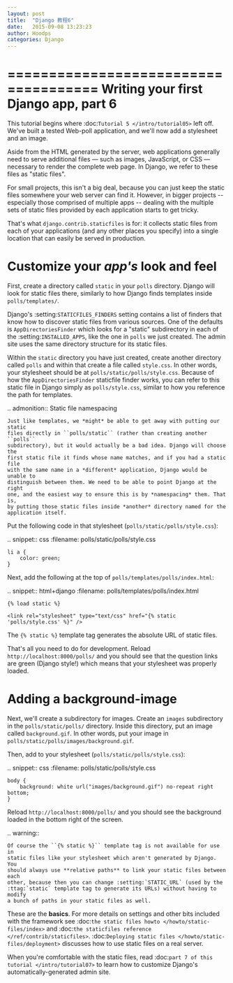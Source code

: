 ```yaml
---
layout: post
title:  "Django 教程6"
date:   2015-09-08 13:23:23
author: Hoodps
categories: Django
---
```



=====================================
Writing your first Django app, part 6
=====================================

This tutorial begins where :doc:`Tutorial 5 </intro/tutorial05>` left off.
We've built a tested Web-poll application, and we'll now add a stylesheet and
an image.

Aside from the HTML generated by the server, web applications generally need
to serve additional files — such as images, JavaScript, or CSS — necessary to
render the complete web page. In Django, we refer to these files as "static
files".

For small projects, this isn't a big deal, because you can just keep the
static files somewhere your web server can find it. However, in bigger
projects -- especially those comprised of multiple apps -- dealing with the
multiple sets of static files provided by each application starts to get
tricky.

That's what ``django.contrib.staticfiles`` is for: it collects static files
from each of your applications (and any other places you specify) into a
single location that can easily be served in production.

Customize your *app's* look and feel
====================================

First, create a directory called ``static`` in your ``polls`` directory. Django
will look for static files there, similarly to how Django finds templates
inside ``polls/templates/``.

Django's :setting:`STATICFILES_FINDERS` setting contains a list
of finders that know how to discover static files from various
sources. One of the defaults is ``AppDirectoriesFinder`` which
looks for a "static" subdirectory in each of the
:setting:`INSTALLED_APPS`, like the one in ``polls`` we just created. The admin
site uses the same directory structure for its static files.

Within the ``static`` directory you have just created, create another directory
called ``polls`` and within that create a file called ``style.css``. In other
words, your stylesheet should be at ``polls/static/polls/style.css``. Because
of how the ``AppDirectoriesFinder`` staticfile finder works, you can refer to
this static file in Django simply as ``polls/style.css``, similar to how you
reference the path for templates.

.. admonition:: Static file namespacing

    Just like templates, we *might* be able to get away with putting our static
    files directly in ``polls/static`` (rather than creating another ``polls``
    subdirectory), but it would actually be a bad idea. Django will choose the
    first static file it finds whose name matches, and if you had a static file
    with the same name in a *different* application, Django would be unable to
    distinguish between them. We need to be able to point Django at the right
    one, and the easiest way to ensure this is by *namespacing* them. That is,
    by putting those static files inside *another* directory named for the
    application itself.

Put the following code in that stylesheet (``polls/static/polls/style.css``):

.. snippet:: css
    :filename: polls/static/polls/style.css

    li a {
        color: green;
    }

Next, add the following at the top of ``polls/templates/polls/index.html``:

.. snippet:: html+django
    :filename: polls/templates/polls/index.html

    {% load static %}

    <link rel="stylesheet" type="text/css" href="{% static 'polls/style.css' %}" />

The ``{% static %}`` template tag generates the absolute URL of static files.

That's all you need to do for development. Reload
``http://localhost:8000/polls/`` and you should see that the question links are
green (Django style!) which means that your stylesheet was properly loaded.

Adding a background-image
=========================

Next, we'll create a subdirectory for images. Create an ``images`` subdirectory
in the ``polls/static/polls/`` directory. Inside this directory, put an image
called ``background.gif``. In other words, put your image in
``polls/static/polls/images/background.gif``.

Then, add to your stylesheet (``polls/static/polls/style.css``):

.. snippet:: css
    :filename: polls/static/polls/style.css

    body {
        background: white url("images/background.gif") no-repeat right bottom;
    }

Reload ``http://localhost:8000/polls/`` and you should see the background
loaded in the bottom right of the screen.

.. warning::

    Of course the ``{% static %}`` template tag is not available for use in
    static files like your stylesheet which aren't generated by Django. You
    should always use **relative paths** to link your static files between each
    other, because then you can change :setting:`STATIC_URL` (used by the
    :ttag:`static` template tag to generate its URLs) without having to modify
    a bunch of paths in your static files as well.

These are the **basics**. For more details on settings and other bits included
with the framework see
:doc:`the static files howto </howto/static-files/index>` and
:doc:`the staticfiles reference </ref/contrib/staticfiles>`. :doc:`Deploying
static files </howto/static-files/deployment>` discusses how to use static
files on a real server.

When you're comfortable with the static files, read :doc:`part 7 of this
tutorial </intro/tutorial07>` to learn how to customize Django's
automatically-generated admin site.
